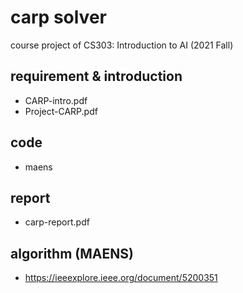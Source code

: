 # carp solver
course project of CS303: Introduction to AI (2021 Fall)
## requirement & introduction
- CARP-intro.pdf
- Project-CARP.pdf

## code
- maens

## report
- carp-report.pdf

## algorithm (MAENS)
- https://ieeexplore.ieee.org/document/5200351